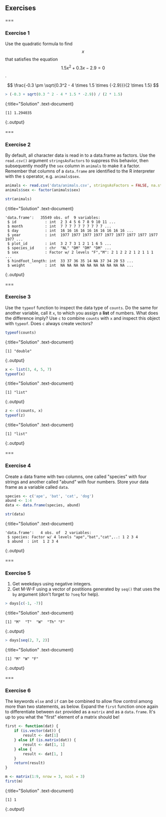 ---
---

## Exercises

===

### Exercise 1

Use the quadratic formula to find $$x$$ that satisfies the
equation $$1.5 x^2 + 0.3 x - 2.9 = 0$$.

$$
\frac{-0.3 \pm \sqrt{0.3^2 - 4 \times 1.5 \times {-2.9}}}{2 \times 1.5}
$$




~~~r
> (-0.3 + sqrt(0.3 ^ 2 - 4 * 1.5 * -2.9)) / (2 * 1.5)
~~~
{:title="Solution" .text-document}


~~~
[1] 1.294035
~~~
{:.output}


===

### Exercise 2

By default, all character data is read in to a data.frame as factors. Use the
`read.csv()` argument `stringsAsFactors` to suppress this behavior, then
subsequently modify the `sex` column in `animals` to make it a factor. Remember
that columns of a `data.frame` are identified to the R interpreter with the `$`
operator, e.g. `animals$sex`.



~~~r
animals <- read.csv('data/animals.csv', stringsAsFactors = FALSE, na.strings = '')
animals$sex <- factor(animals$sex)

str(animals)
~~~
{:title="Solution" .text-document}


~~~
'data.frame':	35549 obs. of  9 variables:
 $ id             : int  2 3 4 5 6 7 8 9 10 11 ...
 $ month          : int  7 7 7 7 7 7 7 7 7 7 ...
 $ day            : int  16 16 16 16 16 16 16 16 16 16 ...
 $ year           : int  1977 1977 1977 1977 1977 1977 1977 1977 1977 1977 ...
 $ plot_id        : int  3 2 7 3 1 2 1 1 6 5 ...
 $ species_id     : chr  "NL" "DM" "DM" "DM" ...
 $ sex            : Factor w/ 2 levels "F","M": 2 1 2 2 2 1 2 1 1 1 ...
 $ hindfoot_length: int  33 37 36 35 14 NA 37 34 20 53 ...
 $ weight         : int  NA NA NA NA NA NA NA NA NA NA ...
~~~
{:.output}


===

### Exercise 3

Use the `typeof` function to inspect the data type of `counts`. Do the same for
another variable, call it `x`, to which you assign a **list** of numbers. What
does the difference imply? Use `c` to combine `counts` with `x` and inspect this
object with `typeof`. Does `c` always create vectors?



~~~r
typeof(counts)
~~~
{:title="Solution" .text-document}


~~~
[1] "double"
~~~
{:.output}




~~~r
x <- list(3, 4, 5, 7)
typeof(x)
~~~
{:title="Solution" .text-document}


~~~
[1] "list"
~~~
{:.output}




~~~r
z <- c(counts, x)
typeof(z)
~~~
{:title="Solution" .text-document}


~~~
[1] "list"
~~~
{:.output}


===

### Exercise 4

Create a data frame with two columns, one called "species" with four strings and
another called "abund" with four numbers. Store your data frame as a variable
called `data`.



~~~r
species <- c('ape', 'bat', 'cat', 'dog')
abund <- 1:4
data <- data.frame(species, abund)

str(data)
~~~
{:title="Solution" .text-document}


~~~
'data.frame':	4 obs. of  2 variables:
 $ species: Factor w/ 4 levels "ape","bat","cat",..: 1 2 3 4
 $ abund  : int  1 2 3 4
~~~
{:.output}


===

### Exercise 5

1. Get weekdays using negative integers.
1. Get M-W-F using a vector of postitions generated by `seq()` that uses the
`by` argument (don't forget to `?seq` for help).



~~~r
> days[c(-1, -7)]
~~~
{:title="Solution" .text-document}


~~~
[1] "M"  "T"  "W"  "Th" "F" 
~~~
{:.output}




~~~r
> days[seq(2, 7, 2)]
~~~
{:title="Solution" .text-document}


~~~
[1] "M" "W" "F"
~~~
{:.output}


===

### Exercise 6

The keywords `else` and `if` can be combined to allow flow control among more
than two statements, as below. Expand the `first` function once again to
differentiate between `dat` provided as a `matrix` and as a `data.frame`. It's
up to you what the "first" element of a matrix should be!



~~~r
first <- function(dat) {
    if (is.vector(dat)) {
        result <- dat[1]
    } else if (is.matrix(dat)) {
        result <- dat[1, 1]
    } else {
        result <- dat[1, ]
    }
    return(result)
}

m <- matrix(1:9, nrow = 3, ncol = 3)
first(m)
~~~
{:title="Solution" .text-document}


~~~
[1] 1
~~~
{:.output}

